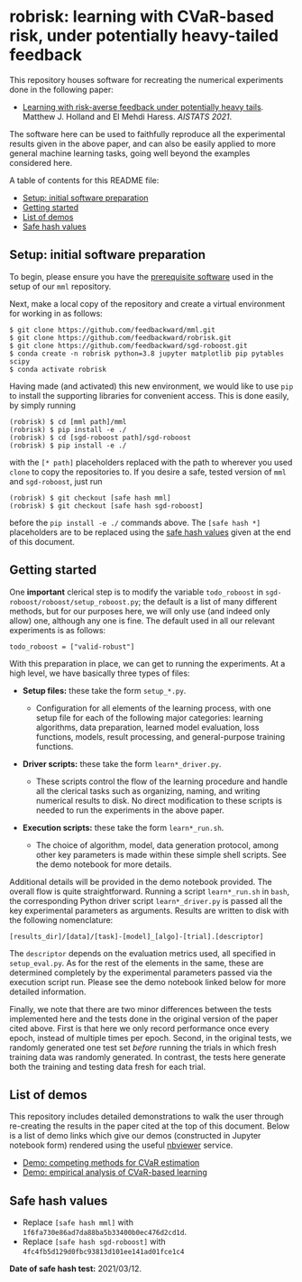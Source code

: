 # robrisk: learning with CVaR-based risk, under potentially heavy-tailed feedback

This repository houses software for recreating the numerical experiments done in the following paper:

- <a href="http://proceedings.mlr.press/v130/holland21b.html">Learning with risk-averse feedback under potentially heavy tails</a>. Matthew J. Holland and El Mehdi Haress. *AISTATS 2021*.

The software here can be used to faithfully reproduce all the experimental results given in the above paper, and can also be easily applied to more general machine learning tasks, going well beyond the examples considered here.

A table of contents for this README file:

- <a href="#setup_init">Setup: initial software preparation</a>
- <a href="#start">Getting started</a>
- <a href="#demos">List of demos</a>
- <a href="#safehash">Safe hash values</a>


<a id="setup_init"></a>
## Setup: initial software preparation

To begin, please ensure you have the <a href="https://github.com/feedbackward/mml#prereq">prerequisite software</a> used in the setup of our `mml` repository.

Next, make a local copy of the repository and create a virtual environment for working in as follows:

```
$ git clone https://github.com/feedbackward/mml.git
$ git clone https://github.com/feedbackward/robrisk.git
$ git clone https://github.com/feedbackward/sgd-roboost.git
$ conda create -n robrisk python=3.8 jupyter matplotlib pip pytables scipy
$ conda activate robrisk
```

Having made (and activated) this new environment, we would like to use `pip` to install the supporting libraries for convenient access. This is done easily, by simply running

```
(robrisk) $ cd [mml path]/mml
(robrisk) $ pip install -e ./
(robrisk) $ cd [sgd-roboost path]/sgd-roboost
(robrisk) $ pip install -e ./
```

with the `[* path]` placeholders replaced with the path to wherever you used `clone` to copy the repositories to. If you desire a safe, tested version of `mml` and `sgd-roboost`, just run

```
(robrisk) $ git checkout [safe hash mml]
(robrisk) $ git checkout [safe hash sgd-roboost]
```

before the `pip install -e ./` commands above. The `[safe hash *]` placeholders are to be replaced using the <a href="#safehash">safe hash values</a> given at the end of this document.


<a id="start"></a>
## Getting started

One __important__ clerical step is to modify the variable `todo_roboost` in `sgd-roboost/roboost/setup_roboost.py`; the default is a list of many different methods, but for our purposes here, we will only use (and indeed only allow) one, although any one is fine. The default used in all our relevant experiments is as follows:

```
todo_roboost = ["valid-robust"]
```

With this preparation in place, we can get to running the experiments. At a high level, we have basically three types of files:

- __Setup files:__ these take the form `setup_*.py`.
  - Configuration for all elements of the learning process, with one setup file for each of the following major categories: learning algorithms, data preparation, learned model evaluation, loss functions, models, result processing, and general-purpose training functions.

- __Driver scripts:__ these take the form `learn*_driver.py`.
  - These scripts control the flow of the learning procedure and handle all the clerical tasks such as organizing, naming, and writing numerical results to disk. No direct modification to these scripts is needed to run the experiments in the above paper.

- __Execution scripts:__ these take the form `learn*_run.sh`.
  - The choice of algorithm, model, data generation protocol, among other key parameters is made within these simple shell scripts. See the demo notebook for more details.

Additional details will be provided in the demo notebook provided. The overall flow is quite straightforward. Running a script `learn*_run.sh` in `bash`, the corresponding Python driver script `learn*_driver.py` is passed all the key experimental parameters as arguments. Results are written to disk with the following nomenclature:

```
[results_dir]/[data]/[task]-[model]_[algo]-[trial].[descriptor]
```

The `descriptor` depends on the evaluation metrics used, all specified in `setup_eval.py`. As for the rest of the elements in the same, these are determined completely by the experimental parameters passed via the execution script run. Please see the demo notebook linked below for more detailed information.

Finally, we note that there are two minor differences between the tests implemented here and the tests done in the original version of the paper cited above. First is that here we only record performance once every epoch, instead of multiple times per epoch. Second, in the original tests, we randomly generated one test set *before* running the trials in which fresh training data was randomly generated. In contrast, the tests here generate both the training and testing data fresh for each trial.


<a id="demos"></a>
## List of demos

This repository includes detailed demonstrations to walk the user through re-creating the results in the paper cited at the top of this document. Below is a list of demo links which give our demos (constructed in Jupyter notebook form) rendered using the useful <a href="https://github.com/jupyter/nbviewer">nbviewer</a> service.

- <a href="https://nbviewer.jupyter.org/github/feedbackward/robrisk/blob/main/robrisk/demo_static.ipynb">Demo: competing methods for CVaR estimation</a>
- <a href="https://nbviewer.jupyter.org/github/feedbackward/robrisk/blob/main/robrisk/demo_dynamic.ipynb">Demo: empirical analysis of CVaR-based learning</a>


<a id="safehash"></a>
## Safe hash values

- Replace `[safe hash mml]` with `1f6fa730e86ad7da88ba5b33400b0ec476d2cd1d`.
- Replace `[safe hash sgd-roboost]` with `4fc4fb5d129d0fbc93813d101ee141ad01fce1c4`

__Date of safe hash test:__ 2021/03/12.
